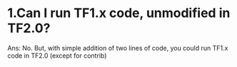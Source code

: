 # 1.Can I run TF1.x code, unmodified in TF2.0?
Ans: No. But, with simple addition of two lines of code, you could run TF1.x code in TF2.0 (except for contrib)
